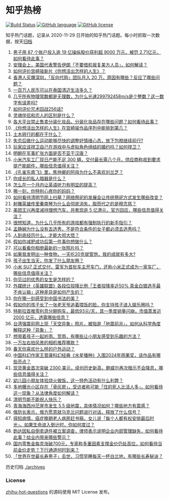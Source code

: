 # 知乎热榜
[![Build Status](https://github.com/ToWeLong/zhihu-hot-questions/workflows/CI/badge.svg)](https://github.com/ToWeLong/zhihu-hot-questions/actions)
[![GitHub language](https://img.shields.io/badge/language-golang-orange.svg)](https://golang.org/)
[![GitHub license](https://img.shields.io/github/license/ToWeLong/zhihu-hot-questions)](https://github.com/ToWeLong/zhihu-hot-questions/blob/main/LICENSE)

知乎热门话题，记录从 2020-11-29 日开始的知乎热门话题。每小时抓取一次数据，按天[归档](./archives)

<!-- BEGIN -->

1. [男子用 87 个账户投入逾 19 亿操纵股价获利超 9000 万元，被罚 2.71亿元，如何看待此事？](https://www.zhihu.com/question/651543758)
1. [安理会上，美国代表警告伊朗「不要借机报复美方人员」，如何解读？](https://www.zhihu.com/question/651596127)
1. [如何评价宫崎骏新片《你想活出怎样的人生》？](https://www.zhihu.com/question/611944044)
1. [香港人买爆深圳，「反向代购」团队月入 20 万，原因有哪些？反应了哪些问题？](https://www.zhihu.com/question/651653907)
1. [一百万人民币可以在泰国清迈生活多久？](https://www.zhihu.com/question/634070703)
1. [几乎所有物理常数都是无理数，为什么光速299792458m/s是个整数？这一数字有误差吗?](https://www.zhihu.com/question/492900436)
1. [如何评价咒术回战256话?](https://www.zhihu.com/question/651623938)
1. [灵魂伴侣和恋人的区别是什么？](https://www.zhihu.com/question/643970703)
1. [各大平台禁止售卖分装化妆品，分装化妆品存在哪些问题？如何看待此事？](https://www.zhihu.com/question/651629222)
1. [《你想活出怎样的人生》在宫崎骏作品序列中能排到第几？](https://www.zhihu.com/question/651363195)
1. [土木转行的都在干什么？](https://www.zhihu.com/question/647942174)
1. [失恋后做什么运动能够尽快的调整好情绪心态，放下包袱继续前行?](https://www.zhihu.com/question/651570906)
1. [玩家应该捍卫自己在游戏中与虚拟角色缔结的婚约吗？如何捍卫？](https://www.zhihu.com/question/646485292)
1. [明朝在军事扩张方面是否不亚于汉唐？](https://www.zhihu.com/question/30985180)
1. [小米汽车工厂现日产能不足 300 辆，交付最长需八个月，供应商称收到要求提产能邮件，哪些信息值得关注？](https://www.zhihu.com/question/651543764)
1. [《孔雀东南飞》里，焦仲卿的阿母为什么不喜欢刘兰芝？](https://www.zhihu.com/question/451846052)
1. [你成长的私人暗器是什么？](https://www.zhihu.com/question/537552336)
1. [怎么在一个月内让英语听力有明显的提高？](https://www.zhihu.com/question/24706380)
1. [哪一刻，你特别心疼你的妈妈？](https://www.zhihu.com/question/590551913)
1. [如何看待清明节网上扫墓？网络祭祀的发展会让传统祭祀方式发生哪些改变？](https://www.zhihu.com/question/651448439)
1. [射雕英雄传里秦南琴为什么会彻底消失，取而代之的是穆念慈？](https://www.zhihu.com/question/35565673)
1. [美团王兴再度减持理想汽车，共套现逾 5 亿港元，官方回应，哪些信息值得关注？](https://www.zhihu.com/question/651453558)
1. [很想知道，为什么几乎所有的游戏都有强制执行的新手指引？](https://www.zhihu.com/question/614810795)
1. [孟静娴为什么没有去选秀，不是符合条件的女子都必须去选秀吗？](https://www.zhihu.com/question/645437311)
1. [人到底经历什么，才能大彻大悟？](https://www.zhihu.com/question/600714845)
1. [假如你减肥成功后第一件事你想做什么？](https://www.zhihu.com/question/649714574)
1. [可以看看你相册最新的一张照片吗？](https://www.zhihu.com/question/620413696)
1. [如果我发明出一种食物，一天吃20克就管饱，我的成就有多大?](https://www.zhihu.com/question/612403992)
1. [孩子出生当天，你发了什么朋友圈？](https://www.zhihu.com/question/639685000)
1. [小米 SU7 正式交付，雷军为首批车主开车门，还称小米正式成为一家车厂，哪些信息值得关注？](https://www.zhihu.com/question/651453482)
1. [你见过的优秀的女生是怎样的？](https://www.zhihu.com/question/371652717)
1. [外媒统计《英雄联盟》各段位投降比例「王者投降率近50% 真金白银选手最不肯认输」这种差异是如何产生的？](https://www.zhihu.com/question/650708411)
1. [你在哪一刻感受到中国书法的美？](https://www.zhihu.com/question/386131103)
1. [假如你的孩子长了一张老天爷追着喂饭的脸，你支持孩子进入娱乐圈吗？](https://www.zhihu.com/question/637543471)
1. [特斯拉首推零利息分期购车，最低93元/天，其一季度销量闪崩，市值蒸发近 2000 亿元，透露哪些信息？](https://www.zhihu.com/question/651543763)
1. [台湾强震前网上现「天空异象」照片，被指是「地震前兆」，如何从科学角度解释这种「异象」？](https://www.zhihu.com/question/651516653)
1. [想带着孩子一起听雨、赏雨，有哪些让小朋友感受到乐趣的方法？](https://www.zhihu.com/question/650130665)
1. [一万左右拍风景的相机推荐哪款？](https://www.zhihu.com/question/650838416)
1. [春天你喜欢什么样的户外运动？](https://www.zhihu.com/question/651434388)
1. [中国科幻作家王晋康科幻经典《水星播种》入围2024年雨果奖，该作品有哪些亮点？](https://www.zhihu.com/question/651188051)
1. [现货黄金首次突破 2300 美元，续创历史新高，鲍威尔再次暗示不会降息，哪些信息值得关注？](https://www.zhihu.com/question/651614360)
1. [幼儿园小朋友体验烧火做饭，这一特色活动有什么利弊？](https://www.zhihu.com/question/651507467)
1. [多地曝光小区存在「骨灰房」，受访者称可能「住的死人比活人多」，如何看待这一现象？从法律角度如何解读？](https://www.zhihu.com/question/651442289)
1. [清明节能不能祝人快乐？](https://www.zhihu.com/question/651662525)
1. [青海海西州茫崖市发生 5.5 级地震，具体情况如何？哪些地方有震感？](https://www.zhihu.com/question/651598005)
1. [俄防长表示，俄方愿意就乌克兰问题进行对话，释放了什么信号？](https://www.zhihu.com/question/651597730)
1. [得知病情，癌症晚期老人病房赶书稿，女儿说「每个人都有权安排最后时光」。如果生命进入倒计时，你如何度过？](https://www.zhihu.com/question/651566209)
1. [韵达因私自倒卖退件被立案调查，律师表示说明企业内部管理缺失，如何看待此事？给业内带来哪些警示？](https://www.zhihu.com/question/651491708)
1. [国内零售金每克涨破700元，专家称多重因素支撑金价仍处高位，如何看待当前金价走势？下行通道何时到来？](https://www.zhihu.com/question/651548759)
1. [「世界在世最长寿男子」去世，习惯早睡每天一杯白兰地，有哪些长寿秘诀？](https://www.zhihu.com/question/651657456)

<!-- END -->

历史归档 [./archives](./archives)


### License
[zhihu-hot-questions](https://github.com/towelong/zhihu-hot-questions) 的源码使用 MIT License 发布。